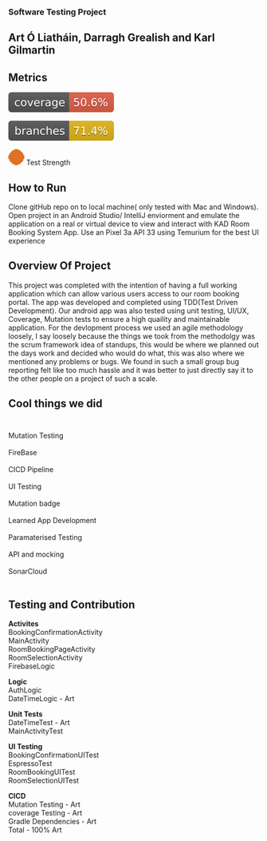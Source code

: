 ### Software Testing Project
## Art Ó Liatháin, Darragh Grealish and Karl Gilmartin


## Metrics
![Coverage](.github/badges/jacoco.svg)  

![Branches](.github/badges/branches.svg)

![Strength](.github/CICDScripts/Images/Current_Image.svg) Test Strength

## How to Run
Clone gitHub repo on to local machine( only tested with Mac and Windows). Open project in an Android Studio/ IntelliJ enviorment and emulate the application on a real or virtual device to view and interact with KAD Room Booking System App. Use an Pixel 3a API 33 using Temurium for the best UI experience 

## Overview Of Project
This project was completed with the intention of having a full working application which can allow various users access to our room booking portal. The app was developed and completed using TDD(Test Driven Development). Our android app was also tested using unit testing, UI/UX, Coverage, Mutation tests to ensure a high quaility and maintainable application. For the devlopment process we used an agile methodology loosely, I say loosely because the things we took from the methodolgy was the scrum framework idea of standups, this would be where we planned out the days work and decided who would do what, this was also where we mentioned any problems or bugs. We found in such a small group bug reporting felt like too much hassle and it was better to just directly say it to the other people on a project of such a scale. 

## Cool things we did</br></br>
Mutation Testing </br></br>
FireBase</br></br>
CICD Pipeline </br></br>
UI Testing</br></br>
Mutation badge </br></br>
Learned App Development</br></br>
Paramaterised Testing </br></br>
API and mocking </br></br>
SonarCloud </br></br>


## Testing and Contribution
**Activites** <br />
BookingConfirmationActivity <br />
MainActivity <br />
RoomBookingPageActivity <br />
RoomSelectionActivity <br />
FirebaseLogic <br />

**Logic** <br />
AuthLogic <br />
DateTimeLogic - Art <br />

**Unit Tests** <br />
DateTimeTest - Art <br />
MainActivityTest <br /> 

**UI Testing** <br />
BookingConfirmationUITest <br /> 
EspressoTest <br /> 
RoomBookingUITest <br />
RoomSelectionUITest <br />


**CICD** <br />
Mutation Testing - Art <br />
coverage Testing - Art <br />
Gradle Dependencies - Art <br />
Total - 100% Art






